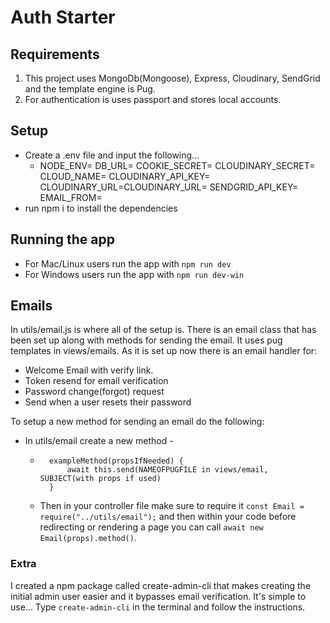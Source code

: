 # Auth Starter
## Requirements
1. This project uses MongoDb(Mongoose), Express, Cloudinary, SendGrid and the template engine is Pug.
2. For authentication is uses passport and stores local accounts.
## Setup
* Create a .env file and input the following...
    - NODE_ENV=
    DB_URL=
    COOKIE_SECRET=
    CLOUDINARY_SECRET=
    CLOUD_NAME=
    CLOUDINARY_API_KEY=
    CLOUDINARY_URL=CLOUDINARY_URL=
    SENDGRID_API_KEY=
    EMAIL_FROM=
* run npm i to install the dependencies

## Running the app
* For Mac/Linux users run the app with `npm run dev`
* For Windows users run the app with `npm run dev-win`

## Emails
In utils/email.js is where all of the setup is. There is an email class that has been set up along with methods for sending the email. It uses pug templates in views/emails. As it is set up now there is an email handler for:
* Welcome Email with verify link.
* Token resend for email verification
* Password change(forgot) request
* Send when a user resets their password

To setup a new method for sending an email do the following:
* In utils/email create a new method - 
    - ```
        exampleMethod(propsIfNeeded) {
            await this.send(NAMEOFPUGFILE in views/email, SUBJECT(with props if used)
        }
    - Then in your controller file make sure to require it `const Email = require("../utils/email");` and then within your code before redirecting or rendering a page you can call `await new Email(props).method()`.

### Extra
I created a npm package called create-admin-cli that makes creating the initial admin user easier and it bypasses email verification. It's simple to use... Type `create-admin-cli` in the terminal and follow the instructions.